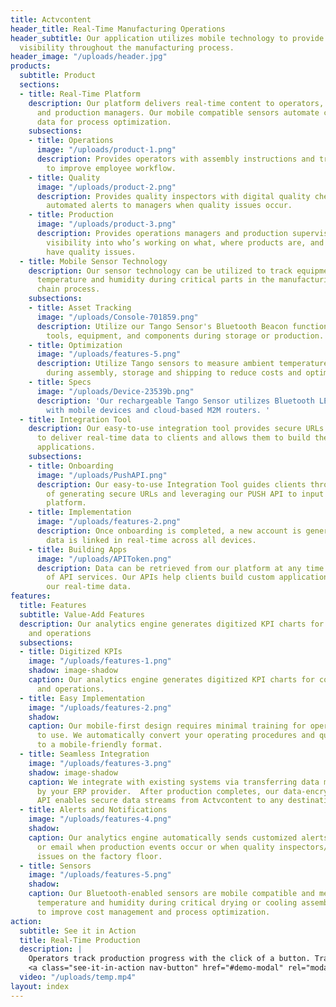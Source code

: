 ```yaml
---
title: Actvcontent
header_title: Real-Time Manufacturing Operations
header_subtitle: Our application utilizes mobile technology to provide factory-wide
  visibility throughout the manufacturing process.
header_image: "/uploads/header.jpg"
products:
  subtitle: Product
  sections:
  - title: Real-Time Platform
    description: Our platform delivers real-time content to operators, quality inspectors
      and production managers. Our mobile compatible sensors automate checks and gather
      data for process optimization.
    subsections:
    - title: Operations
      image: "/uploads/product-1.png"
      description: Provides operators with assembly instructions and tracks progress
        to improve employee workflow.
    - title: Quality
      image: "/uploads/product-2.png"
      description: Provides quality inspectors with digital quality checks and sends
        automated alerts to managers when quality issues occur.
    - title: Production
      image: "/uploads/product-3.png"
      description: Provides operations managers and production supervisors with real-time
        visibility into who’s working on what, where products are, and which products
        have quality issues.
  - title: Mobile Sensor Technology
    description: Our sensor technology can be utilized to track equipment and measure
      temperature and humidity during critical parts in the manufacturing and supply
      chain process.
    subsections:
    - title: Asset Tracking
      image: "/uploads/Console-701859.png"
      description: Utilize our Tango Sensor's Bluetooth Beacon functionality to track
        tools, equipment, and components during storage or production.
    - title: Optimization
      image: "/uploads/features-5.png"
      description: Utilize Tango sensors to measure ambient temperature and humidity
        during assembly, storage and shipping to reduce costs and optimize processes.
    - title: Specs
      image: "/uploads/Device-23539b.png"
      description: 'Our rechargeable Tango Sensor utilizes Bluetooth LE to communicate
        with mobile devices and cloud-based M2M routers. '
  - title: Integration Tool
    description: Our easy-to-use integration tool provides secure URLs and API services
      to deliver real-time data to clients and allows them to build their own custom
      applications.
    subsections:
    - title: Onboarding
      image: "/uploads/PushAPI.png"
      description: Our easy-to-use Integration Tool guides clients through the process
        of generating secure URLs and leveraging our PUSH API to input data into our
        platform.
    - title: Implementation
      image: "/uploads/features-2.png"
      description: Once onboarding is completed, a new account is generated and input
        data is linked in real-time across all devices.
    - title: Building Apps
      image: "/uploads/APIToken.png"
      description: Data can be retrieved from our platform at any time via our suite
        of API services. Our APIs help clients build custom applications by leveraging
        our real-time data.
features:
  title: Features
  subtitle: Value-Add Features
  description: Our analytics engine generates digitized KPI charts for costing, scheduling,
    and operations
  subsections:
  - title: Digitized KPIs
    image: "/uploads/features-1.png"
    shadow: image-shadow
    caption: Our analytics engine generates digitized KPI charts for costing, scheduling,
      and operations.
  - title: Easy Implementation
    image: "/uploads/features-2.png"
    shadow: 
    caption: Our mobile-first design requires minimal training for operators and inspectors
      to use. We automatically convert your operating procedures and quality checks
      to a mobile-friendly format.
  - title: Seamless Integration
    image: "/uploads/features-3.png"
    shadow: image-shadow
    caption: We integrate with existing systems via transferring data modules supplied
      by your ERP provider.  After production completes, our data-encrypted RESTFUL
      API enables secure data streams from Actvcontent to any destination environment.
  - title: Alerts and Notifications
    image: "/uploads/features-4.png"
    shadow: 
    caption: Our analytics engine automatically sends customized alerts via text message
      or email when production events occur or when quality inspectors/operators flag
      issues on the factory floor.
  - title: Sensors
    image: "/uploads/features-5.png"
    shadow: 
    caption: Our Bluetooth-enabled sensors are mobile compatible and measure ambient
      temperature and humidity during critical drying or cooling assembly processes
      to improve cost management and process optimization.
action:
  subtitle: See it in Action
  title: Real-Time Production
  description: |
    Operators track production progress with the click of a button. Track purchase orders live, from sub-assembly all the way through final assembly and shipment. Identify quality issues and rework/repairs using our app.<br/>
    <a class="see-it-in-action nav-button" href="#demo-modal" rel="modal:open">Get Demo</a>
  video: "/uploads/temp.mp4"
layout: index
---
```


